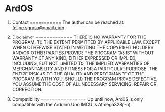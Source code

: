 ArdOS
=====

1. Contact
===========
The author can be reached at:
felipe.sgrosa@gmail.com

2. Disclaimer
=============
THERE IS NO WARRANTY FOR THE PROGRAM, TO THE EXTENT PERMITTED BY APPLICABLE LAW. EXCEPT WHEN OTHERWISE STATED IN WRITING THE COPYRIGHT HOLDERS AND/OR OTHER PARTIES PROVIDE THE PROGRAM “AS IS” WITHOUT WARRANTY OF ANY KIND, EITHER EXPRESSED OR IMPLIED, INCLUDING, BUT NOT LIMITED TO, THE IMPLIED WARRANTIES OF MERCHANTABILITY AND FITNESS FOR A PARTICULAR PURPOSE. THE ENTIRE RISK AS TO THE QUALITY AND PERFORMANCE OF THE PROGRAM IS WITH YOU. SHOULD THE PROGRAM PROVE DEFECTIVE, YOU ASSUME THE COST OF ALL NECESSARY SERVICING, REPAIR OR CORRECTION.

3. Compatibility
================
Up until now, ArdOS is only compatible with the Arduino Uno (MCU is Atmega328p-u).
